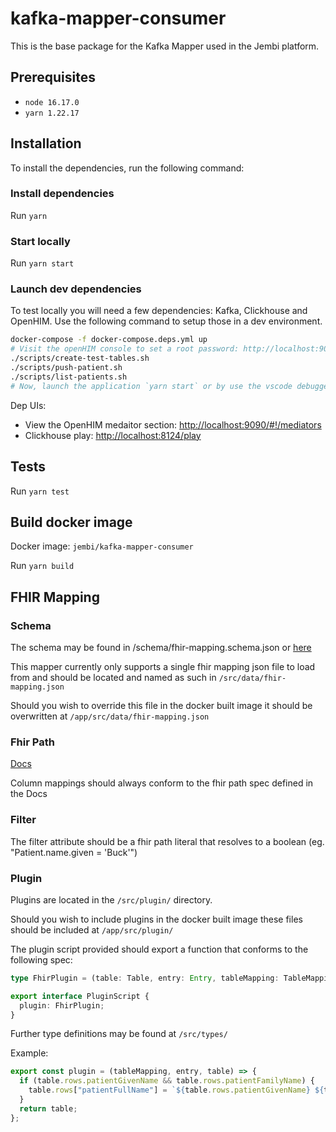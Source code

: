# kafka-mapper-consumer

This is the base package for the Kafka Mapper used in the Jembi platform.

## Prerequisites

- `node 16.17.0` 
- `yarn 1.22.17`

## Installation

To install the dependencies, run the following command:

### Install dependencies

Run `yarn`

### Start locally

Run `yarn start`

### Launch dev dependencies

To test locally you will need a few dependencies: Kafka, Clickhouse and OpenHIM. Use the following command to setup those in a dev environment.

```bash
docker-compose -f docker-compose.deps.yml up
# Visit the openHIM console to set a root password: http://localhost:9090
./scripts/create-test-tables.sh
./scripts/push-patient.sh
./scripts/list-patients.sh
# Now, launch the application `yarn start` or by use the vscode debugger and it will process the queue
```

Dep UIs:

* View the OpenHIM medaitor section: <http://localhost:9090/#!/mediators>
* Clickhouse play: <http://localhost:8124/play>

## Tests

Run `yarn test`

## Build docker image

Docker image: `jembi/kafka-mapper-consumer`

Run `yarn build`

## FHIR Mapping

### Schema

The schema may be found in /schema/fhir-mapping.schema.json or [here](https://raw.githubusercontent.com/jembi/kafka-mapper-consumer/main/schema/fhir-mapping.schema.json?token=GHSAT0AAAAAABRAWUNTASOLWTLE2SXGJCDQYYGGSTA)

This mapper currently only supports a single fhir mapping json file to load from and should be located and named as such in `/src/data/fhir-mapping.json`

Should you wish to override this file in the docker built image it should be overwritten at `/app/src/data/fhir-mapping.json`

### Fhir Path

[Docs](https://www.hl7.org/fhir/fhirpath.html)

Column mappings should always conform to the fhir path spec defined in the Docs

### Filter

The filter attribute should be a fhir path literal that resolves to a boolean (eg. "Patient.name.given = 'Buck'")

### Plugin

Plugins are located in the `/src/plugin/` directory.

Should you wish to include plugins in the docker built image these files should be included at `/app/src/plugin/`

The plugin script provided should export a function that conforms to the following spec:

```typescript
type FhirPlugin = (table: Table, entry: Entry, tableMapping: TableMapping) => Table;

export interface PluginScript {
  plugin: FhirPlugin;
}
```

Further type definitions may be found at `/src/types/`

Example:

```typescript
export const plugin = (tableMapping, entry, table) => {
  if (table.rows.patientGivenName && table.rows.patientFamilyName) {
    table.rows["patientFullName"] = `${table.rows.patientGivenName} ${table.rows.patientFamilyName}`;
  }
  return table;
};
```

